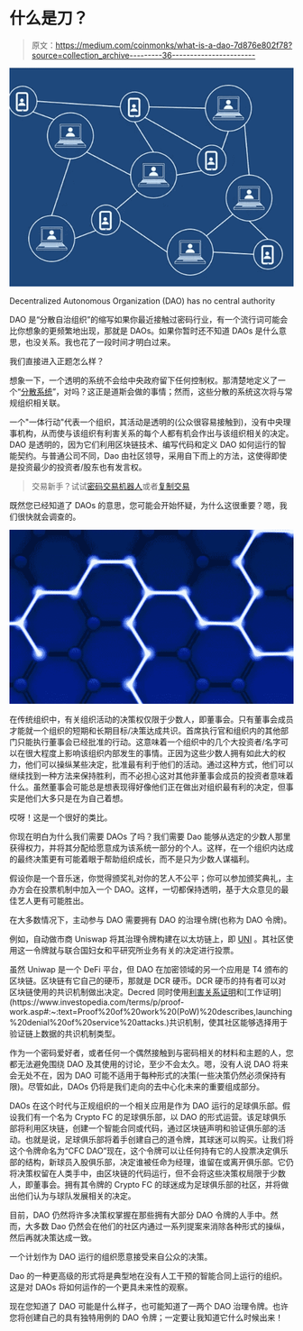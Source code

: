 # 什么是刀？

> 原文：<https://medium.com/coinmonks/what-is-a-dao-7d876e802f78?source=collection_archive---------36----------------------->

![](img/cee649978b326289f9183b390fc5466f.png)

Decentralized Autonomous Organization (DAO) has no central authority

DAO 是“分散自治组织”的缩写如果你最近接触过密码行业，有一个流行词可能会比你想象的更频繁地出现，那就是 DAOs。如果你暂时还不知道 DAOs 是什么意思，也没关系。我也花了一段时间才明白过来。

我们直接进入正题怎么样？

想象一下，一个透明的系统不会给中央政府留下任何控制权。那清楚地定义了一个“[分散系统](https://www.computerhope.com/jargon/d/decentral.htm#:~:text=A%20decentralized%20system%20is%20an,the%20form%20of%20networked%20computers.)”，对吗？这正是道斯会做的事情；然而，这些分散的系统这次将与常规组织相关联。

一个"一体行动"代表一个组织，其活动是透明的(公众很容易接触到)，没有中央理事机构，从而使与该组织有利害关系的每个人都有机会作出与该组织相关的决定。DAO 是透明的，因为它们利用区块链技术、编写代码和定义 DAO 如何运行的智能契约。与普通公司不同，Dao 由社区领导，采用自下而上的方法，这使得即使是投资最少的投资者/股东也有发言权。

> 交易新手？试试[密码交易机器人](/coinmonks/crypto-trading-bot-c2ffce8acb2a)或者[复制交易](/coinmonks/top-10-crypto-copy-trading-platforms-for-beginners-d0c37c7d698c)

既然您已经知道了 DAOs 的意思，您可能会开始怀疑，为什么这很重要？嗯，我们很快就会调查的。

![](img/0c721c89c78f8417abb8cb3e1e1e6b9b.png)

在传统组织中，有关组织活动的决策权仅限于少数人，即董事会。只有董事会成员才能就一个组织的短期和长期目标/决策达成共识。首席执行官和组织内的其他部门只能执行董事会已经批准的行动。这意味着一个组织中的几个大投资者/名字可以在很大程度上影响该组织内部发生的事情。正因为这些少数人拥有如此大的权力，他们可以操纵某些决定，批准最有利于他们的活动。通过这种方式，他们可以继续找到一种方法来保持胜利，而不必担心这对其他非董事会成员的投资者意味着什么。虽然董事会可能总是想表现得好像他们正在做出对组织最有利的决定，但事实是他们大多只是在为自己着想。

哎呀！这是一个很好的类比。

你现在明白为什么我们需要 DAOs 了吗？我们需要 Dao 能够从选定的少数人那里获得权力，并将其分配给愿意成为该系统一部分的个人。这样，在一个组织内达成的最终决策更有可能着眼于帮助组织成长，而不是只为少数人谋福利。

假设你是一个音乐迷，你觉得颁奖礼对你的艺人不公平；你可以参加颁奖典礼，主办方会在投票机制中加入一个 DAO。这样，一切都保持透明，基于大众意见的最佳艺人更有可能胜出。

在大多数情况下，主动参与 DAO 需要拥有 DAO 的治理令牌(也称为 DAO 令牌)。

例如，自动做市商 Uniswap 将其治理令牌构建在以太坊链上，即 [UNI](https://uniswap.org/governance) 。其社区使用这一令牌就与联合国妇女和平研究所业务有关的决定进行投票。

虽然 Uniwap 是一个 DeFi 平台，但 DAO 在加密领域的另一个应用是 T4 颁布的区块链。区块链有它自己的硬币，那就是 DCR 硬币。DCR 硬币的持有者可以对区块链使用的共识机制做出决定。Decred 同时使用[利害关系证明](https://www.investopedia.com/terms/p/proof-stake-pos.asp#:~:text=Proof%2Dof%2Dstake%20is%20a,and%20keeping%20the%20database%20secure.)和[工作证明](https://www.investopedia.com/terms/p/proof-work.asp#:~:text=Proof%20of%20work%20(PoW)%20describes,launching%20denial%20of%20service%20attacks.)共识机制，使其社区能够选择用于验证链上数据的共识机制类型。

作为一个密码爱好者，或者任何一个偶然接触到与密码相关的材料和主题的人，您都无法避免围绕 DAO 及其使用的讨论，至少不会太久。嗯，没有人说 DAO 将来会无处不在，因为 DAO 可能不适用于每种形式的决策(一些决策仍然必须保持有限)。尽管如此，DAOs 仍将是我们走向的去中心化未来的重要组成部分。

DAOs 在这个时代与正规组织的一个相关应用是作为 DAO 运行的足球俱乐部。假设我们有一个名为 Crypto FC 的足球俱乐部，以 DAO 的形式运营。该足球俱乐部将利用区块链，创建一个智能合同或代码，通过区块链声明和验证俱乐部的活动。也就是说，足球俱乐部将着手创建自己的道令牌，其球迷可以购买。让我们将这个令牌命名为“CFC DAO”现在，这个令牌可以让任何持有它的人投票决定俱乐部的结构，新球员入股俱乐部，决定谁被任命为经理，谁留在或离开俱乐部。它仍将决策权留在人类手中，由区块链的代码运行，但不会将这些决策权局限于少数人，即董事会。拥有其令牌的 Crypto FC 的球迷成为足球俱乐部的社区，并将做出他们认为与球队发展相关的决定。

目前，DAO 仍然将许多决策权掌握在那些拥有大部分 DAO 令牌的人手中。然而，大多数 Dao 仍然会在他们的社区内通过一系列提案来消除各种形式的操纵，然后再就决策达成一致。

一个计划作为 DAO 运行的组织愿意接受来自公众的决策。

Dao 的一种更高级的形式将是典型地在没有人工干预的智能合同上运行的组织。这是对 DAOs 将如何运作的一个更具未来性的观察。

现在您知道了 DAO 可能是什么样子，也可能知道了一两个 DAO 治理令牌。也许您将创建自己的具有独特用例的 DAO 令牌；一定要让我知道它什么时候出来！